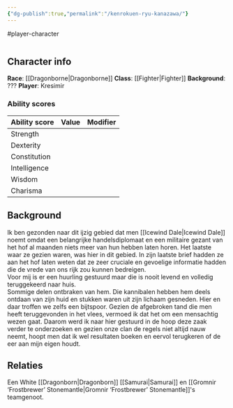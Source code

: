 ```yaml
---
{"dg-publish":true,"permalink":"/kenrokuen-ryu-kanazawa/"}
---
```


#player-character 

```table-of-contents
```

## Character info
**Race**: [[Dragonborne\|Dragonborne]]
**Class**: [[Fighter\|Fighter]]
**Background**: ???
**Player**: Kresimir

### Ability scores

| Ability score | Value | Modifier |
| ------------- | ----- | -------- |
| Strength      |       |          |
| Dexterity     |       |          |
| Constitution  |       |          |
| Intelligence  |       |          |
| Wisdom        |       |          |
| Charisma      |       |          |


## Background
 Ik ben gezonden naar dit ijzig gebied dat men [[Icewind Dale\|Icewind Dale]] noemt omdat een belangrijke handelsdiplomaat en een militaire gezant van het hof al maanden niets meer van hun hebben laten horen. Het laatste waar ze gezien waren, was hier in dit gebied. In zijn laatste brief hadden ze aan het hof laten weten dat ze zeer cruciale en gevoelige informatie hadden die de vrede van ons rijk zou kunnen bedreigen.  
Voor mij is er een huurling gestuurd maar die is nooit levend en volledig teruggekeerd naar huis.   
Sommige delen ontbraken van hem. Die kannibalen hebben hem deels ontdaan van zijn huid en stukken waren uit zijn lichaam gesneden. Hier en daar troffen we zelfs een bijtspoor. Gezien de afgebroken tand die men heeft teruggevonden in het vlees, vermoed ik dat het om een mensachtig wezen gaat. Daarom werd ik naar hier gestuurd in de hoop deze zaak verder te onderzoeken en gezien onze clan de regels niet altijd nauw neemt, hoopt men dat ik wel resultaten boeken en eervol terugkeren of de eer aan mijn eigen houdt.

## Relaties
Een White [[Dragonborn\|Dragonborn]] [[Samurai\|Samurai]] en [[Gromnir ‘Frostbrewer’ Stonemantle\|Gromnir ‘Frostbrewer’ Stonemantle]]'s teamgenoot. 